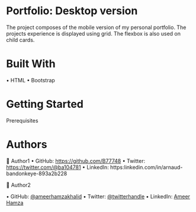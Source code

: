 
# Portfolio: Desktop version

The project composes of the mobile version of my personal portfolio. The projects experience is displayed using grid. The flexbox is also used on child cards.


# Built With

•	HTML
•	Bootstrap

# Getting Started

Prerequisites


# Authors

👤 Author1
•	GitHub: https://github.com/B77748 
•	Twitter: https://twitter.com/@ba104781 
•	LinkedIn: https:linkedin.com/in/arnaud-bandonkeye-893a2b228 

👤 Author2

•	GitHub: [@ameerhamzakhalid](https://github.com/ameerhamzakhalid)
•	Twitter: [@twitterhandle](https://twitter.com/ameeerhamza1997)
•	LinkedIn: [Ameer Hamza](https://www.linkedin.com/in/choudhary-hamza-37b17a141/)

